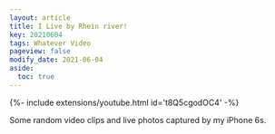 ```yaml
---
layout: article
title: I Live by Rhein river! 
key: 20210604
tags: Whatever Video
pageview: false
modify_date: 2021-06-04
aside:
  toc: true
---
```


<!--more-->
{%- include extensions/youtube.html id='t8Q5cgodOC4' -%}

Some random video clips and live photos captured by my iPhone 6s.